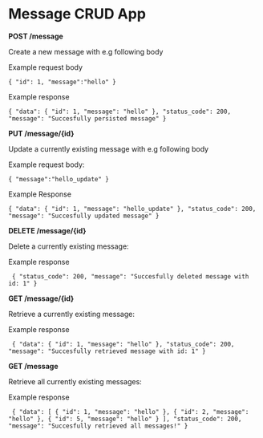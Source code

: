 # Message CRUD App 

__POST /message__

Create a new message with e.g following body

Example request body

`
{
 	"id": 1,
	"message":"hello"
}
 `
 
Example response 
 
`
{
   "data": {
     "id": 1,
     "message": "hello"
   },
   "status_code": 200,
   "message": "Succesfully persisted message"
}
`
 
 __PUT /message/{id}__
 
 Update a currently existing message with e.g following body
 
 
 Example request body:
 
 
 `
 {
 	"message":"hello_update"
 }
  `
  
Example Response


`
{
  "data": {
    "id": 1,
    "message": "hello_update"
  },
  "status_code": 200,
  "message": "Succesfully updated message"
}
`

  
  
 __DELETE /message/{id}__
 
 Delete a currently existing message:
 
 
 Example response
 
` 
{
   "status_code": 200,
   "message": "Succesfully deleted message with id: 1"
}
`

__GET /message/{id}__
 
 Retrieve a currently existing message:
  
 Example response

` 
{
  "data": {
    "id": 1,
    "message": "hello"
  },
  "status_code": 200,
  "message": "Succesfully retrieved message with id: 1"
}
`

__GET /message__
 
 Retrieve all currently existing messages:
  
 Example response

` 
{
  "data": [
    {
      "id": 1,
      "message": "hello"
    },
    {
      "id": 2,
      "message": "hello"
    },
    {
      "id": 5,
      "message": "hello"
    }
  ],
  "status_code": 200,
  "message": "Succesfully retrieved all messages!"
}
`
 